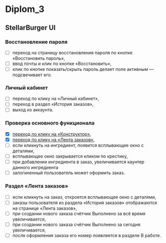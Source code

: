 # Diplom_3
## StellarBurger UI
### Восстановление пароля
- [ ] переход на страницу восстановления пароля по кнопке «Восстановить пароль»,  
- [ ] ввод почты и клик по кнопке «Восстановить»,  
- [ ] клик по кнопке показать/скрыть пароль делает поле активным — подсвечивает его.  
### Личный кабинет  
- [ ] переход по клику на «Личный кабинет»,
- [ ] переход в раздел «История заказов»,
- [ ] выход из аккаунта.
### Проверка основного функционала
- [x] [переход по клику на «Конструктор»](tests/test_header.py),
- [x] [переход по клику на «Лента заказов»](tests/test_header.py),
- [ ] если кликнуть на ингредиент, появится всплывающее окно с деталями,
- [ ] всплывающее окно закрывается кликом по крестику,
- [ ] при добавлении ингредиента в заказ, увеличивается каунтер данного ингредиента
- [ ] залогиненный пользователь может оформить заказ.
### Раздел «Лента заказов»
- [ ] если кликнуть на заказ, откроется всплывающее окно с деталями,
- [ ] заказы пользователя из раздела «История заказов» отображаются на странице «Лента заказов»,
- [ ] при создании нового заказа счётчик Выполнено за всё время увеличивается,
- [ ] при создании нового заказа счётчик Выполнено за сегодня увеличивается,
- [ ] после оформления заказа его номер появляется в разделе В работе.